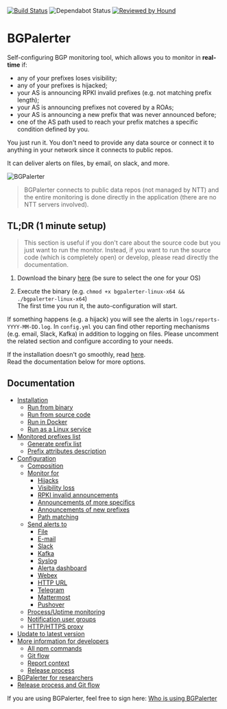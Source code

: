 [![Build Status](https://travis-ci.org/nttgin/BGPalerter.svg?branch=master)](https://travis-ci.org/nttgin/BGPalerter)
![Dependabot Status](https://badgen.net/dependabot/nttgin/BGPalerter/?icon=dependabot)
[![Reviewed by Hound](https://img.shields.io/badge/Reviewed_by-Hound-8E64B0.svg)](https://houndci.com)

# BGPalerter
Self-configuring BGP monitoring tool, which allows you to monitor in **real-time** if:
* any of your prefixes loses visibility;
* any of your prefixes is hijacked;
* your AS is announcing RPKI invalid prefixes (e.g. not matching prefix length);
* your AS is announcing prefixes not covered by a ROAs;
* your AS is announcing a new prefix that was never announced before;
* one of the AS path used to reach your prefix matches a specific condition defined by you.

You just run it. You don't need to provide any data source or connect it to anything in your network since it connects to public repos.

It can deliver alerts on files, by email, on slack, and more.

![BGPalerter](https://massimocandela.com/img/bgpalerter_github_image.png)

> BGPalerter connects to public data repos (not managed by NTT) and the entire monitoring is done directly in the application (there are no NTT servers involved). 
 
## TL;DR (1 minute setup)
> This section is useful if you don't care about the source code but you just want to run the monitor.
Instead, if you want to run the source code (which is completely open) or develop, please read directly the documentation.

1. Download the binary [here](https://github.com/nttgin/BGPalerter/releases) (be sure to select the one for your OS)

2. Execute the binary (e.g. `chmod +x bgpalerter-linux-x64 && ./bgpalerter-linux-x64`)  
The first time you run it, the auto-configuration will start.  


If something happens (e.g. a hijack) you will see the alerts in `logs/reports-YYYY-MM-DD.log`. 
In `config.yml` you can find other reporting mechanisms (e.g. email, Slack, Kafka) in addition to logging on files. 
Please uncomment the related section and configure according to your needs. 

If the installation doesn't go smoothly, read [here](docs/installation.md).  
Read the documentation below for more options.

## Documentation

- [Installation](docs/installation.md)
    - [Run from binary](docs/installation.md#running-bgpalerter-from-binaries)
    - [Run from source code](docs/installation.md#running-bgpalerter-from-the-source-code)
    - [Run in Docker](docs/installation.md#running-bgpalerter-in-docker)
    - [Run as a Linux service](docs/linux-service.md)
- [Monitored prefixes list](docs/prefixes.md#prefixes)
    - [Generate prefix list](docs/prefixes.md#generate)
    - [Prefix attributes description](docs/prefixes.md#prefixes-fields)
- [Configuration](docs/configuration.md)
    - [Composition](docs/configuration.md#composition)
    - [Monitor for](docs/configuration.md#monitors)
        - [Hijacks](docs/configuration.md#monitorhijack)
        - [Visibility loss](docs/configuration.md#monitorvisibility)
        - [RPKI invalid announcements](docs/configuration.md#monitorrpki)
        - [Announcements of more specifics](docs/configuration.md#monitornewprefix)
        - [Announcements of new prefixes](docs/configuration.md#monitoras)
        - [Path matching](docs/configuration.md#monitorpath)
    - [Send alerts to](docs/configuration.md#reports)
        - [File](docs/configuration.md#reportfile)
        - [E-mail](docs/configuration.md#reportemail)
        - [Slack](docs/configuration.md#reportslack)
        - [Kafka](docs/configuration.md#reportkafka)
        - [Syslog](docs/configuration.md#reportsyslog)
        - [Alerta dashboard](docs/configuration.md#reportalerta)
        - [Webex](docs/configuration.md#reportwebex)
        - [HTTP URL](docs/configuration.md#reporthttp)
        - [Telegram](docs/configuration.md#reporttelegram)
        - [Mattermost](docs/report-http.md#mattermost)
        - [Pushover](docs/report-http.md#pushover)
    - [Process/Uptime monitoring](docs/process-monitors.md)
    - [Notification user groups](docs/usergroups.md)
    - [HTTP/HTTPS proxy](docs/http-proxy.md)
- [Update to latest version](docs/update.md)
- [More information for developers](docs/develop.md)
    - [All npm commands](docs/develop.md#all-npm-commands)
    - [Git flow](docs/release-process.md#git-flow)
    - [Report context](docs/context.md)
    - [Release process](docs/release-process.md)
- [BGPalerter for researchers](docs/research.md)
- [Release process and Git flow](docs/release-process.md)


If you are using BGPalerter, feel free to sign here: [Who is using BGPalerter](docs/friends.md)
